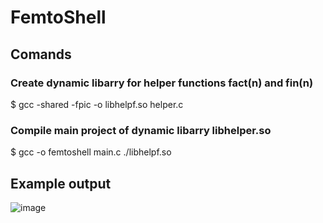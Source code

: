 # FemtoShell

## Comands 
### Create dynamic libarry for helper functions fact(n) and fin(n)
  $ gcc -shared -fpic -o libhelpf.so helper.c
### Compile main project of dynamic libarry libhelper.so
  $ gcc -o femtoshell main.c ./libhelpf.so

## Example output
![image](https://user-images.githubusercontent.com/67152047/191567650-c9d368f2-7b45-4bd8-8714-65f3c315ee92.png)




